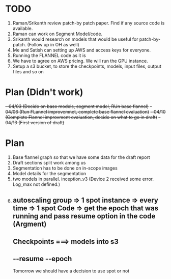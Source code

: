 # TODO

1. Raman/Srikanth review patch-by patch paper. Find if any source code is available.
2. Raman can work on Segment Model/code.
3. Srikanth would research on models that would be useful for patch-by-patch. (Follow up in OH as well)
4. Me and Satish can setting up AWS and access keys for everyone.
5. Running the FLANNEL code as it is
6. We have to agree on AWS pricing.
We will run the GPU instance.
7. Setup a s3 bucket, to store the checkpoints, models, input files, output files and so on

# Plan (Didn't work)

~~- 04/03 (Decide on base models, segment model, RUn base flannel)~~
~~- 04/06 (Run FLannel improvemnet, complete base flannel evaluation)~~
~~- 04/10 (Complete Flannel improvment evaluation, decide on what to go in draft)~~
~~- 04/13 (First version of draft)~~

# Plan

1. Base flannel graph so that we have some data for the draft report
2. Draft sections split work among us
3. Segmentation has to be done on in-scope images
4. Model details for the segmentation
5. two models in parallel. inception_v3 (Device 2 received some error. Log_max not defined.)
6. autoscaling group => 1 spot instance => every time => 1 spot
   Code => get the epoch that was running and pass resume option in the code (Argment)
   -----
   Checkpoints ===> models into s3
   ---
   --resume --epoch 
   ------
   Tomorrow we should have a decision to use spot or not




